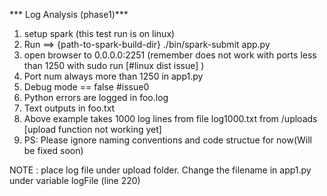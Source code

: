 *** Log Analysis (phase1)***

1. setup spark (this test run is on linux)
2. Run ==> {path-to-spark-build-dir} ./bin/spark-submit app.py
3. open browser to 0.0.0.0:2251 (remember does not work with ports less than 1250 with sudo run [#linux dist issue] )
4. Port num always more than 1250 in app1.py
5. Debug mode == false #issue0
6. Python errors are logged in foo.log
7. Text outputs in foo.txt
9. Above example takes 1000 log lines from file log1000.txt from /uploads [upload function not working yet]
8. PS: Please ignore naming conventions and code structue for now(Will be fixed soon)

NOTE : place log file under upload folder. Change the filename in app1.py under variable logFile (line 220) 